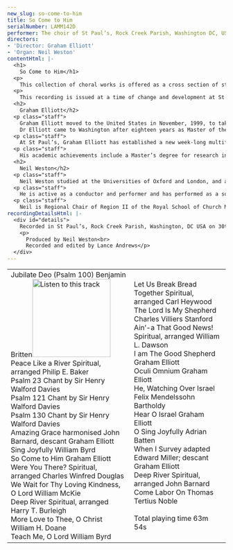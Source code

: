 ```yaml
---
new_slug: so-come-to-him
title: So Come to Him
serialNumber: LAMM142D
performer: The choir of St Paul’s, Rock Creek Parish, Washington DC, USA
directors:
- 'Director: Graham Elliott'
- 'Organ: Neil Weston'
contentHtml: |-
  <h1>
    So Come to Him</h1>
  <p>
    This collection of choral works is offered as a cross section of styles and traditions, echoing something of the diversity to be found in the city of Washington, and reflected in the life of St Paul’s Episcopal Church. St Paul’s was founded in the reign of Queen Anne, in 1712. In 1719 Colonel John Bradford gave 100 acres of land to serve as a glebe for the support of the church and its minister. The first church was built of wood from the glebe. In 1721 a brick church was begun, and parts of this are incorporated in the eighteenth century building which stands today. Until the Declaration of Independence the church was under the authority of the bishops of London. St Paul’s is not only the oldest church in the District of Columbia; it also provides the oldest cemetery in Washington. Burials of parishioners near the church took place from earliest times, rather in the manner of the typical English village church. In the 1830s the Vestry decided to use part of the glebe to be a public cemetery for the city of Washington, and an Act of Congress in 1840 established the cemetery as a public burial place. It is now a place of pilgrimage for people from all over the world, who come to see the remarkable variety of funerary monuments, and in particular, to visit the renowned Adams memorial. The late 19th century saw significant growth in the parish, so that St Paul’s was one of the major parishes when the new Diocese of Washington was formed in 1896.</p>
  <p>
    This recording is issued at a time of change and development at St Paul’s. The parish has marked its 290th anniversary by identifying a number of developments which will lead to the 300th anniversary in 2012. The fine neo-classical Parish Hall complex is undergoing major renovation and extension. The auditorium will become a fine concert venue for the active artistic life of the city. Plans are well advanced for building new organs in the church and the auditorium. The new facilities will greatly enhance the parish’s potential for growth and outreach into the diverse community which it serves.</p>
  <h2>
    Graham Elliott</h2>
  <p class="staff">
    Graham Elliott moved to the United States in November, 1999, to take up the position as Director of Music at St Paul’s Episcopal Church, Rock Creek Parish. He was born in Wales, and studied, during school days, with Dr Melville Cook at Hereford Cathedral. Following a year at the Royal Academy of Music, in London, he became Organ Student at St George’s Chapel, in Windsor Castle. During this period he regularly played for services attended by the Royal Family, both in St George’s, and in the private chapel in the Great Park.<br>
    Dr Elliott came to Washington after eighteen years as Master of the Music at Chelmsford Cathedral (England). There he established the Choral Foundation with an international reputation. He secured the daily choral services, and helped raise almost $3M to establish choral scholarships and to build the two fine Mander organs. In addition to his cathedral work Dr Elliott founded the annual international arts festival at Chelmsford, and was a professor at the Guildhall School of Music in London. He also lectured and examined in the music department of Anglia University.</p>
  <p class="staff">
    At St Paul’s, Graham Elliott has established a new week-long multifaceted arts festival, centred on the historic church, the large Parish Hall complex, and the extensive grounds of the church. An ambitious program of arts and educational outreach is evolving, making use of the newly renovated buildings.</p>
  <p class="staff">
    His academic achievements include a Master’s degree for research into 19th century British cathedral music. His doctoral research was in the music of Benjamin Britten. His book on the composer, Benjamin Britten: The Spiritual Dimension will shortly be published by Oxford University Press.</p>
  <h2>
    Neil Weston</h2>
  <p class="staff">
    Neil Weston studied at the Universities of Oxford and London, and at the Royal Academy of Music. He also holds diplomas by examination from the Royal College of Music and the Royal College of Organists. For four years, he was Assistant Master of the Music at Chelmsford Cathedral before moving to the United States, where he currently lives and works. He has held positions at two Episcopal churches in the Washington DC area, and is currently Director of Liturgical Music at St Ambrose Roman Catholic Church in Annandale, Virginia.</p>
  <p class="staff">
    He is active as a conductor and performer and has performed as a soloist and continuo player in the Kennedy Center, the National Cathedral, and other major venues in the city. He made his conducting debut in the Kennedy Center Concert Hall in December 2002, when he conducted a choir of 3500 voices performing Handel's Messiah.</p>
  <p class="staff">
    Neil is Regional Chair of Region II of the Royal School of Church Music in North America, Keyboard Artist of the Washington Pro Musica Chamber Orchestra, and Assistant Conductor of the Alexandria Choral Society.</p>
recordingDetailsHtml: |-
  <div id="details">
    Recorded in St Paul’s, Rock Creek Parish, Washington, DC USA on 30th April, 3rd and 4th May 2002 by kind permission of the Rector.
    <p>
      Produced by Neil Weston<br>
      Recorded and edited by Lance Andrews</p>
  </div>
---
```


<table class="tracktable">
  <tbody>
    <tr>
      <td class="column1">
        <span class="trackname">Jubilate Deo (Psalm 100) </span> <span class="composer"> Benjamin Britten</span><a href="cliplinks/jubilate%20.ram"><img alt="Listen to this track" src="/web/20120720022653im_/http://www.lammas.co.uk/images/listen.gif" width="180"></a><br>
        <span class="trackname"> Peace Like a River </span> <span class="composer">Spiritual, arranged Philip E. Baker</span><br>
        <span class="trackname"> Psalm 23 </span> <span class="composer">Chant by Sir Henry Walford Davies</span><br>
        <span class="trackname"> Psalm 121 </span> <span class="composer">Chant by Sir Henry Walford Davies</span><br>
        <span class="trackname"> Psalm 130 </span> <span class="composer">Chant by Sir Henry Walford Davies</span><br>
        <span class="trackname"> Amazing Grace </span> <span class="composer">harmonised John Barnard, descant Graham Elliott</span><br>
        <span class="trackname"> Sing Joyfully </span> <span class="composer">William Byrd</span><br>
        <span class="trackname"> So Come to Him</span><span class="composer"> Graham Elliott</span><br>
        <span class="trackname"> Were You There?</span><span class="composer"> Spiritual, arranged Charles Winfred Douglas</span><br>
        <span class="trackname"> We Wait for Thy Loving Kindness, O Lord</span><span class="composer"> William McKie</span><br>
        <span class="trackname"> Deep River</span><span class="composer"> Spiritual, arranged Harry T. Burleigh</span><br>
        <span class="trackname"> More Love to Thee, O Christ </span> <span class="composer">William H. Doane</span><br>
        <span class="trackname"> Teach Me, O Lord </span> <span class="composer">William Byrd</span>
      </td>
      <td class="column2">
        <span class="trackname">Let Us Break Bread Together </span> <span class="composer"> Spiritual, arranged Carl Heywood</span><br>
        <span class="trackname"> The Lord Is My Shepherd </span> <span class="composer">Charles Villiers Stanford</span><br>
        <span class="trackname"> Ain’-a That Good News!</span><span class="composer"> Spiritual, arranged William L. Dawson</span><br>
        <span class="trackname"> I am The Good Shepherd </span> <span class="composer">Graham Elliott</span><br>
        <span class="trackname"> Oculi Omnium </span> <span class="composer">Graham Elliott</span><br>
        <span class="trackname"> He, Watching Over Israel </span> <span class="composer">Felix Mendelssohn Bartholdy</span><br>
        <span class="trackname"> Hear O Israel </span> <span class="composer">Graham Elliott</span><br>
        <span class="trackname"> O Sing Joyfully </span> <span class="composer">Adrian Batten</span><br>
        <span class="trackname"> When I Survey </span> <span class="composer">adapted Edward Miller; descant Graham Elliott</span><br>
        <span class="trackname"> Deep River </span> <span class="composer">Spiritual, arranged John Barnard</span><br>
        <span class="trackname"> Come Labor On </span> <span class="composer">Thomas Tertius Noble<br>
        </span><br>
        <span id="playingtime">Total playing time 63m 54s</span>
      </td>
    </tr>
  </tbody>
</table>

